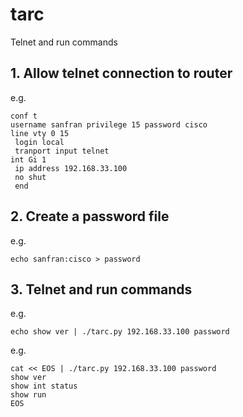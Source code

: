 # tarc
Telnet and run commands

## 1. Allow telnet connection to router

e.g.
```
conf t
username sanfran privilege 15 password cisco
line vty 0 15
 login local
 tranport input telnet
int Gi 1
 ip address 192.168.33.100
 no shut
 end
```

## 2. Create a password file

e.g.
```
echo sanfran:cisco > password 
```

## 3. Telnet and run commands

e.g.
```
echo show ver | ./tarc.py 192.168.33.100 password
```

e.g.
```
cat << EOS | ./tarc.py 192.168.33.100 password
show ver
show int status
show run
EOS
```

